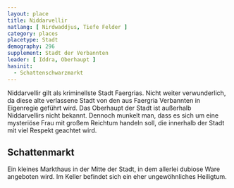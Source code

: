 ```yaml
---
layout: place
title: Niddarvellir
natlang: [ Nirdwaddjus, Tiefe Felder ]
category: places
placetype: Stadt
demography: 296
supplement: Stadt der Verbannten
leader: [ Iddra, Oberhaupt ]
hasinit:
  - Schattenschwarzmarkt
---
```


Niddarvellir gilt als kriminellste Stadt Faergrias. Nicht weiter verwunderlich, da diese alte verlassene Stadt von den
aus Faergria Verbannten in Eigenregie geführt wird. Das Oberhaupt der Stadt ist außerhalb Niddarvellirs nicht bekannt.
Dennoch munkelt man, dass es sich um eine mysteriöse Frau mit großem Reichtum handeln soll, die innerhalb der Stadt mit
viel Respekt geachtet wird.

<!--more-->

## Schattenmarkt

Ein kleines Markthaus in der Mitte der Stadt, in dem allerlei dubiose Ware angeboten wird. Im Keller befindet sich ein
eher ungewöhnliches Heiligtum.